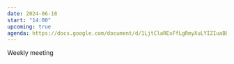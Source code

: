 ```yaml
---
date: 2024-06-18
start: "14:00"
upcoming: true
agenda: https://docs.google.com/document/d/1LjtClaRExFfLgRmyXuLYIZIuaBBTkipWMVZXrxXDcyE/edit?usp=sharing
---
```

Weekly meeting